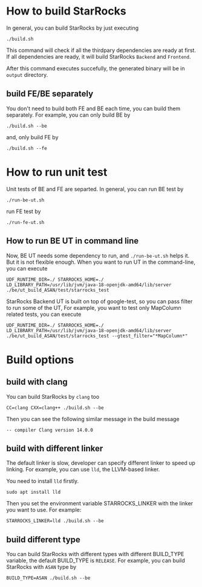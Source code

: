 # How to build StarRocks

In general, you can build StarRocks by just executing

```
./build.sh
```

This command will check if all the thirdpary dependencies are ready at first. If all dependencies are ready, it will build StarRocks `Backend` and `Frontend`.

After this command executes succefully, the generated binary will be in `output` directory.

## build FE/BE separately

You don't need to build both FE and BE each time, you can build them separately.
For example, you can only build BE by
```
./build.sh --be
```

and, only build FE by
```
./build.sh --fe
```

# How to run unit test

Unit tests of BE and FE are separted. In general, you can run BE test by
```
./run-be-ut.sh
```

run FE test by 
```
./run-fe-ut.sh
```

## How to run BE UT in command line

Now, BE UT needs some dependency to run, and `./run-be-ut.sh` helps it. But it is not flexible enough. When you want to run UT in the command-line, you can execute

```
UDF_RUNTIME_DIR=./ STARROCKS_HOME=./ LD_LIBRARY_PATH=/usr/lib/jvm/java-18-openjdk-amd64/lib/server ./be/ut_build_ASAN/test/starrocks_test
```

StarRocks Backend UT is built on top of google-test, so you can pass filter to run some of the UT, For example, you want to test only MapColumn related tests, you can execute

```
UDF_RUNTIME_DIR=./ STARROCKS_HOME=./ LD_LIBRARY_PATH=/usr/lib/jvm/java-18-openjdk-amd64/lib/server ./be/ut_build_ASAN/test/starrocks_test --gtest_filter="*MapColumn*"
```


# Build options

## build with clang

You can build StarRocks by `clang` too

```
CC=clang CXX=clang++ ./build.sh --be
```

Then you can see the following similar message in the build message

```
-- compiler Clang version 14.0.0
```

## build with different linker

The default linker is slow, developer can specify different linker to speed up linking.
For example, you can use `lld`, the LLVM-based linker.

You need to install `lld` firstly.

```
sudo apt install lld
```

Then you set the environment variable STARROCKS_LINKER with the linker you want to use.
For example:

```
STARROCKS_LINKER=lld ./build.sh --be
```

## build different type

You can build StarRocks with different types with different BUILD_TYPE variable, the default BUILD_TYPE is `RELEASE`. For example, you can build StarRocks with `ASAN` type by
```
BUILD_TYPE=ASAN ./build.sh --be
```
